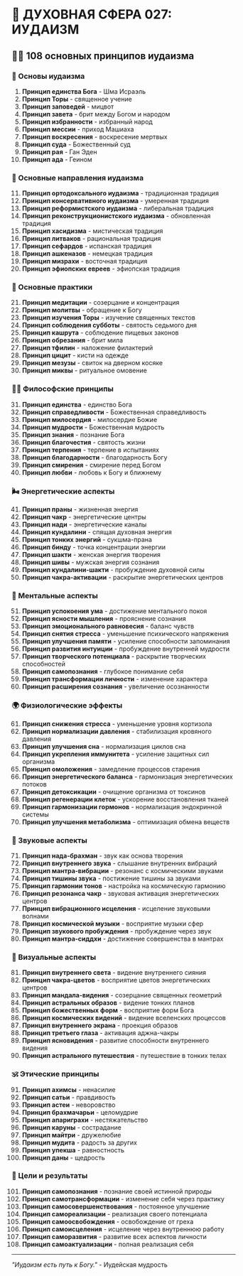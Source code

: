 # 🌟 ДУХОВНАЯ СФЕРА 027: ИУДАИЗМ

## 🧘‍♀️ 108 основных принципов иудаизма

### 🌌 Основы иудаизма

1. **Принцип единства Бога** - Шма Исраэль
2. **Принцип Торы** - священное учение
3. **Принцип заповедей** - мицвот
4. **Принцип завета** - брит между Богом и народом
5. **Принцип избранности** - избранный народ
6. **Принцип мессии** - приход Машиаха
7. **Принцип воскресения** - воскресение мертвых
8. **Принцип суда** - Божественный суд
9. **Принцип рая** - Ган Эден
10. **Принцип ада** - Геином

### 🎯 Основные направления иудаизма

11. **Принцип ортодоксального иудаизма** - традиционная традиция
12. **Принцип консервативного иудаизма** - умеренная традиция
13. **Принцип реформистского иудаизма** - либеральная традиция
14. **Принцип реконструкционистского иудаизма** - обновленная традиция
15. **Принцип хасидизма** - мистическая традиция
16. **Принцип литваков** - рациональная традиция
17. **Принцип сефардов** - испанская традиция
18. **Принцип ашкеназов** - немецкая традиция
19. **Принцип мизрахи** - восточная традиция
20. **Принцип эфиопских евреев** - эфиопская традиция

### 🌟 Основные практики

21. **Принцип медитации** - созерцание и концентрация
22. **Принцип молитвы** - обращение к Богу
23. **Принцип изучения Торы** - изучение священных текстов
24. **Принцип соблюдения субботы** - святость седьмого дня
25. **Принцип кашрута** - соблюдение пищевых законов
26. **Принцип обрезания** - брит мила
27. **Принцип тфилин** - наложение филактерий
28. **Принцип цицит** - кисти на одежде
29. **Принцип мезузы** - свиток на дверном косяке
30. **Принцип миквы** - ритуальное омовение

### 🧘‍♀️ Философские принципы

31. **Принцип единства** - единство Бога
32. **Принцип справедливости** - Божественная справедливость
33. **Принцип милосердия** - милосердие Божие
34. **Принцип мудрости** - Божественная мудрость
35. **Принцип знания** - познание Бога
36. **Принцип благочестия** - святость жизни
37. **Принцип терпения** - терпение в испытаниях
38. **Принцип благодарности** - благодарность Богу
39. **Принцип смирения** - смирение перед Богом
40. **Принцип любви** - любовь к Богу и ближнему

### 🌬️ Энергетические аспекты

41. **Принцип праны** - жизненная энергия
42. **Принцип чакр** - энергетические центры
43. **Принцип нади** - энергетические каналы
44. **Принцип кундалини** - спящая духовная энергия
45. **Принцип тонких энергий** - сукшма-прана
46. **Принцип бинду** - точка концентрации энергии
47. **Принцип шакти** - женская энергия творения
48. **Принцип шивы** - мужская энергия сознания
49. **Принцип кундалини-шакти** - пробуждение духовной силы
50. **Принцип чакра-активации** - раскрытие энергетических центров

### 🧠 Ментальные аспекты

51. **Принцип успокоения ума** - достижение ментального покоя
52. **Принцип ясности мышления** - прояснение сознания
53. **Принцип эмоционального равновесия** - баланс чувств
54. **Принцип снятия стресса** - уменьшение психического напряжения
55. **Принцип улучшения памяти** - усиление способности запоминания
56. **Принцип развития интуиции** - пробуждение внутренней мудрости
57. **Принцип творческого потенциала** - раскрытие творческих способностей
58. **Принцип самопознания** - глубокое понимание себя
59. **Принцип трансформации личности** - изменение характера
60. **Принцип расширения сознания** - увеличение осознанности

### 🌍 Физиологические эффекты

61. **Принцип снижения стресса** - уменьшение уровня кортизола
62. **Принцип нормализации давления** - стабилизация кровяного давления
63. **Принцип улучшения сна** - нормализация циклов сна
64. **Принцип укрепления иммунитета** - усиление защитных сил организма
65. **Принцип омоложения** - замедление процессов старения
66. **Принцип энергетического баланса** - гармонизация энергетических потоков
67. **Принцип детоксикации** - очищение организма от токсинов
68. **Принцип регенерации клеток** - ускорение восстановления тканей
69. **Принцип гармонизации гормонов** - нормализация эндокринной системы
70. **Принцип улучшения метаболизма** - оптимизация обмена веществ

### 🎵 Звуковые аспекты

71. **Принцип нада-брахман** - звук как основа творения
72. **Принцип внутреннего звука** - слышание внутренних вибраций
73. **Принцип мантра-вибрации** - резонанс с космическими звуками
74. **Принцип тишины звука** - постижение тишины за звуками
75. **Принцип гармонии тонов** - настройка на космическую гармонию
76. **Принцип резонанса чакр** - звуковая активация энергетических центров
77. **Принцип вибрационного исцеления** - исцеление звуковыми волнами
78. **Принцип космической музыки** - восприятие музыки сфер
79. **Принцип звукового пробуждения** - пробуждение через звук
80. **Принцип мантра-сиддхи** - достижение совершенства в мантрах

### 🌈 Визуальные аспекты

81. **Принцип внутреннего света** - видение внутреннего сияния
82. **Принцип чакра-цветов** - восприятие цветов энергетических центров
83. **Принцип мандала-видения** - созерцание священных геометрий
84. **Принцип астральных образов** - видение тонких планов
85. **Принцип божественных форм** - восприятие форм Бога
86. **Принцип космических видений** - видение вселенских процессов
87. **Принцип внутреннего экрана** - проекция образов
88. **Принцип третьего глаза** - активация аджна-чакры
89. **Принцип ясновидения** - развитие способности внутреннего видения
90. **Принцип астрального путешествия** - путешествие в тонких телах

### 🕉️ Этические принципы

91. **Принцип ахимсы** - ненасилие
92. **Принцип сатьи** - правдивость
93. **Принцип астеи** - неворовство
94. **Принцип брахмачарьи** - целомудрие
95. **Принцип апариграхи** - нестяжательство
96. **Принцип каруны** - сострадание
97. **Принцип майтри** - дружелюбие
98. **Принцип мудита** - радость за других
99. **Принцип упекша** - равностность
100. **Принцип даны** - щедрость

### 🚀 Цели и результаты

101. **Принцип самопознания** - познание своей истинной природы
102. **Принцип самотрансформации** - изменение себя через практику
103. **Принцип самосовершенствования** - постоянное улучшение
104. **Принцип самореализации** - реализация своего потенциала
105. **Принцип самоосвобождения** - освобождение от греха
106. **Принцип самоисцеления** - исцеление через внутреннюю работу
107. **Принцип саморазвития** - развитие всех аспектов личности
108. **Принцип самоактуализации** - полная реализация себя

---

*"Иудаизм есть путь к Богу."* - Иудейская мудрость
